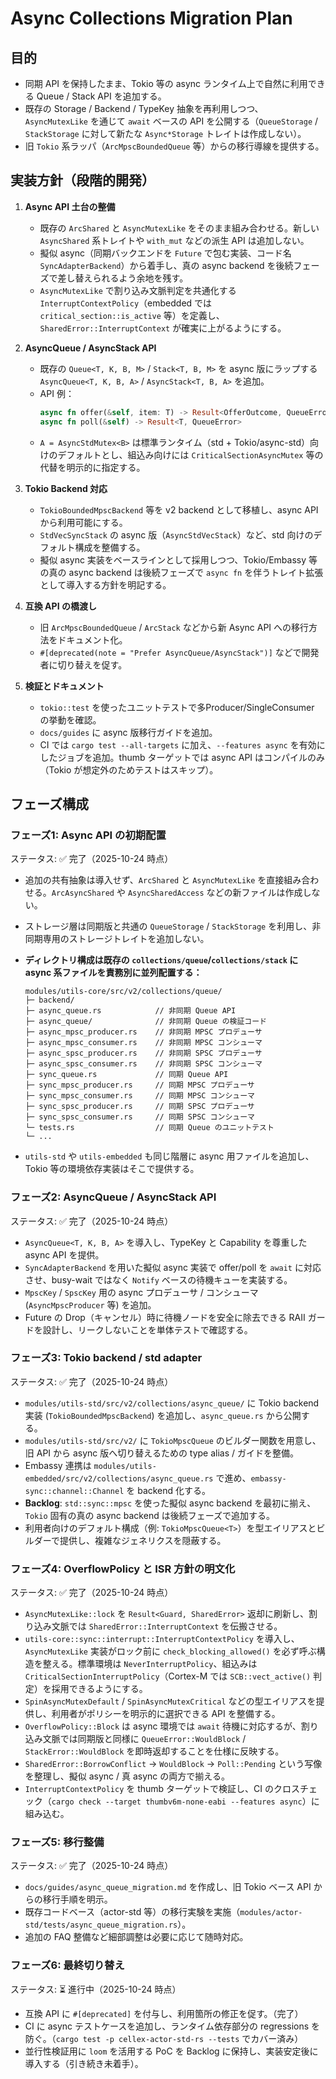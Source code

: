 # Async Collections Migration Plan

## 目的
- 同期 API を保持したまま、Tokio 等の async ランタイム上で自然に利用できる Queue / Stack API を追加する。
- 既存の Storage / Backend / TypeKey 抽象を再利用しつつ、`AsyncMutexLike` を通じて `await` ベースの API を公開する（`QueueStorage` / `StackStorage` に対して新たな `Async*Storage` トレイトは作成しない）。
- 旧 `Tokio` 系ラッパ（`ArcMpscBoundedQueue` 等）からの移行導線を提供する。

## 実装方針（段階的開発）

1. **Async API 土台の整備**
   - 既存の `ArcShared` と `AsyncMutexLike` をそのまま組み合わせる。新しい `AsyncShared` 系トレイトや `with_mut` などの派生 API は追加しない。
   - 擬似 async（同期バックエンドを `Future` で包む実装、コード名 `SyncAdapterBackend`）から着手し、真の async backend を後続フェーズで差し替えられるよう余地を残す。
   - `AsyncMutexLike` で割り込み文脈判定を共通化する `InterruptContextPolicy`（embedded では `critical_section::is_active` 等）を定義し、`SharedError::InterruptContext` が確実に上がるようにする。

2. **AsyncQueue / AsyncStack API**
   - 既存の `Queue<T, K, B, M>` / `Stack<T, B, M>` を async 版にラップする `AsyncQueue<T, K, B, A>` / `AsyncStack<T, B, A>` を追加。
   - API 例：
     ```rust
     async fn offer(&self, item: T) -> Result<OfferOutcome, QueueError>
     async fn poll(&self) -> Result<T, QueueError>
     ```
   - `A = AsyncStdMutex<B>` は標準ランタイム（std + Tokio/async-std）向けのデフォルトとし、組込み向けには `CriticalSectionAsyncMutex` 等の代替を明示的に指定する。

3. **Tokio Backend 対応**
   - `TokioBoundedMpscBackend` 等を v2 backend として移植し、async API から利用可能にする。
   - `StdVecSyncStack` の async 版（`AsyncStdVecStack`）など、std 向けのデフォルト構成を整備する。
   - 擬似 async 実装をベースラインとして採用しつつ、Tokio/Embassy 等の真の async backend は後続フェーズで `async fn` を伴うトレイト拡張として導入する方針を明記する。

4. **互換 API の橋渡し**
   - 旧 `ArcMpscBoundedQueue` / `ArcStack` などから新 Async API への移行方法をドキュメント化。
   - `#[deprecated(note = "Prefer AsyncQueue/AsyncStack")]` などで開発者に切り替えを促す。

5. **検証とドキュメント**
   - `tokio::test` を使ったユニットテストで多Producer/SingleConsumer の挙動を確認。
   - `docs/guides` に async 版移行ガイドを追加。
   - CI では `cargo test --all-targets` に加え、`--features async` を有効にしたジョブを追加。thumb ターゲットでは async API はコンパイルのみ（Tokio が想定外のためテストはスキップ）。

## フェーズ構成

### フェーズ1: Async API の初期配置
ステータス: ✅ 完了（2025-10-24 時点）
- 追加の共有抽象は導入せず、`ArcShared` と `AsyncMutexLike` を直接組み合わせる。`ArcAsyncShared` や `AsyncSharedAccess` などの新ファイルは作成しない。
- ストレージ層は同期版と共通の `QueueStorage` / `StackStorage` を利用し、非同期専用のストレージトレイトを追加しない。
- **ディレクトリ構成は既存の `collections/queue`/`collections/stack` に async 系ファイルを責務別に並列配置する：**

  ```
  modules/utils-core/src/v2/collections/queue/
  ├─ backend/
  ├─ async_queue.rs            // 非同期 Queue API
  ├─ async_queue/              // 非同期 Queue の検証コード
  ├─ async_mpsc_producer.rs    // 非同期 MPSC プロデューサ
  ├─ async_mpsc_consumer.rs    // 非同期 MPSC コンシューマ
  ├─ async_spsc_producer.rs    // 非同期 SPSC プロデューサ
  ├─ async_spsc_consumer.rs    // 非同期 SPSC コンシューマ
  ├─ sync_queue.rs             // 同期 Queue API
  ├─ sync_mpsc_producer.rs     // 同期 MPSC プロデューサ
  ├─ sync_mpsc_consumer.rs     // 同期 MPSC コンシューマ
  ├─ sync_spsc_producer.rs     // 同期 SPSC プロデューサ
  ├─ sync_spsc_consumer.rs     // 同期 SPSC コンシューマ
  └─ tests.rs                  // 同期 Queue のユニットテスト
  └─ ...
  ```

- `utils-std` や `utils-embedded` も同じ階層に async 用ファイルを追加し、Tokio 等の環境依存実装はそこで提供する。

### フェーズ2: AsyncQueue / AsyncStack API
ステータス: ✅ 完了（2025-10-24 時点）
- `AsyncQueue<T, K, B, A>` を導入し、TypeKey と Capability を尊重した async API を提供。
- `SyncAdapterBackend` を用いた擬似 async 実装で offer/poll を `await` に対応させ、busy-wait ではなく `Notify` ベースの待機キューを実装する。
- `MpscKey` / `SpscKey` 用の async プロデューサ / コンシューマ (`AsyncMpscProducer` 等) を追加。
- Future の Drop（キャンセル）時に待機ノードを安全に除去できる RAII ガードを設計し、リークしないことを単体テストで確認する。

### フェーズ3: Tokio backend / std adapter
ステータス: ✅ 完了（2025-10-24 時点）
- `modules/utils-std/src/v2/collections/async_queue/` に Tokio backend 実装 (`TokioBoundedMpscBackend`) を追加し、`async_queue.rs` から公開する。
- `modules/utils-std/src/v2/` に `TokioMpscQueue` のビルダー関数を用意し、旧 API から async 版へ切り替えるための type alias / ガイドを整備。
- Embassy 連携は `modules/utils-embedded/src/v2/collections/async_queue.rs` で進め、`embassy-sync::channel::Channel` を backend 化する。
- **Backlog**: `std::sync::mpsc` を使った擬似 async backend を最初に揃え、`Tokio` 固有の真の async backend は後続フェーズで追加する。
- 利用者向けのデフォルト構成（例: `TokioMpscQueue<T>`）を型エイリアスとビルダーで提供し、複雑なジェネリクスを隠蔽する。

### フェーズ4: OverflowPolicy と ISR 方針の明文化
ステータス: ✅ 完了（2025-10-24 時点）
- `AsyncMutexLike::lock` を `Result<Guard, SharedError>` 返却に刷新し、割り込み文脈では `SharedError::InterruptContext` を伝搬させる。
- `utils-core::sync::interrupt::InterruptContextPolicy` を導入し、`AsyncMutexLike` 実装がロック前に `check_blocking_allowed()` を必ず呼ぶ構造を整える。標準環境は `NeverInterruptPolicy`、組込みは `CriticalSectionInterruptPolicy`（Cortex-M では `SCB::vect_active()` 判定）を採用できるようにする。
- `SpinAsyncMutexDefault` / `SpinAsyncMutexCritical` などの型エイリアスを提供し、利用者がポリシーを明示的に選択できる API を整備する。
- `OverflowPolicy::Block` は async 環境では `await` 待機に対応するが、割り込み文脈では同期版と同様に `QueueError::WouldBlock` / `StackError::WouldBlock` を即時返却することを仕様に反映する。
- `SharedError::BorrowConflict` → `WouldBlock` → `Poll::Pending` という写像を整理し、擬似 async / 真 async の両方で揃える。
- `InterruptContextPolicy` を thumb ターゲットで検証し、CI のクロスチェック（`cargo check --target thumbv6m-none-eabi --features async`）に組み込む。

### フェーズ5: 移行整備
ステータス: ✅ 完了（2025-10-24 時点）
- `docs/guides/async_queue_migration.md` を作成し、旧 Tokio ベース API からの移行手順を明示。
- 既存コードベース（actor-std 等）の移行実験を実施（`modules/actor-std/tests/async_queue_migration.rs`）。
- 追加の FAQ 整備など細部調整は必要に応じて随時対応。

### フェーズ6: 最終切り替え
ステータス: ⏳ 進行中（2025-10-24 時点）
- 互換 API に `#[deprecated]` を付与し、利用箇所の修正を促す。（完了）
- CI に async テストケースを追加し、ランタイム依存部分の regressions を防ぐ。（`cargo test -p cellex-actor-std-rs --tests` でカバー済み）
- 並行性検証用に `loom` を活用する PoC を Backlog に保持し、実装安定後に導入する（引き続き未着手）。
